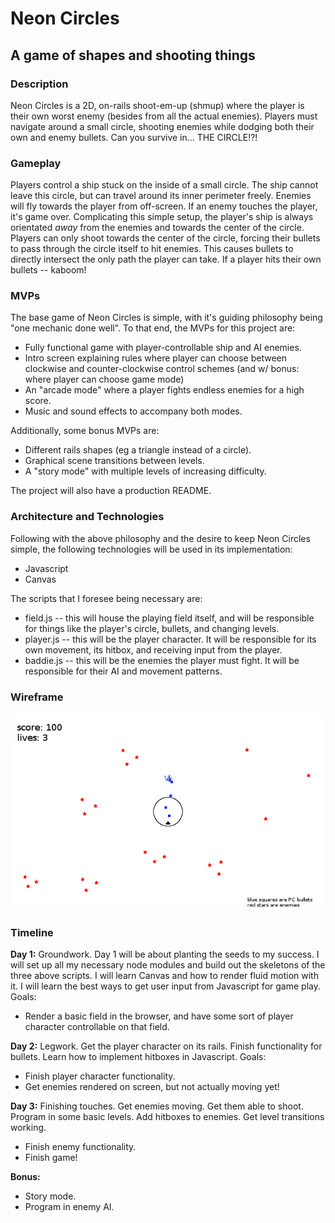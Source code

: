 # Neon Circles
## A game of shapes and shooting things

### Description
Neon Circles is a 2D, on-rails shoot-em-up (shmup) where the player is their own worst enemy (besides from all the actual enemies). Players must navigate around a small circle, shooting enemies while dodging both their own and enemy bullets. Can you survive in... THE CIRCLE!?!

### Gameplay
Players control a ship stuck on the inside of a small circle. The ship cannot leave this circle, but can travel around its inner perimeter freely. Enemies will fly towards the player from off-screen. If an enemy touches the player, it's game over. Complicating this simple setup, the player's ship is always orientated *away* from the enemies and towards the center of the circle. Players can only shoot towards the center of the circle, forcing their bullets to pass through the circle itself to hit enemies. This causes bullets to directly intersect the only path the player can take. If a player hits their own bullets -- kaboom!

### MVPs
The base game of Neon Circles is simple, with it's guiding philosophy being "one mechanic done well". To that end, the MVPs for this project are:
- Fully functional game with player-controllable ship and AI enemies.
- Intro screen explaining rules where player can choose between clockwise and counter-clockwise control schemes (and w/ bonus: where player can choose game mode)
- An "arcade mode" where a player fights endless enemies for a high score.
- Music and sound effects to accompany both modes.

Additionally, some bonus MVPs are:
- Different rails shapes (eg a triangle instead of a circle).
- Graphical scene transitions between levels.
- A "story mode" with multiple levels of increasing difficulty.

The project will also have a production README.

### Architecture and Technologies
Following with the above philosophy and the desire to keep Neon Circles simple, the following technologies will be used in its implementation:
- Javascript
- Canvas

The scripts that I foresee being necessary are:
- field.js -- this will house the playing field itself, and will be responsible for things like the player's circle, bullets, and changing levels.
- player.js -- this will be the player character. It will be responsible for its own movement, its hitbox, and receiving input from the player.
- baddie.js -- this will be the enemies the player must fight. It will be responsible for their AI and movement patterns.

### Wireframe
![wireframes](https://github.com/atomicretro/circles/blob/master/wireframes/gameplay_wireframe.png)

### Timeline
**Day 1:** Groundwork. Day 1 will be about planting the seeds to my success. I will set up all my necessary node modules and build out the skeletons of the three above scripts. I will learn Canvas and how to render fluid motion with it. I will learn the best ways to get user input from Javascript for game play. Goals:
- Render a basic field in the browser, and have some sort of player character controllable on that field.

**Day 2:** Legwork. Get the player character on its rails. Finish functionality for bullets. Learn how to implement hitboxes in Javascript. Goals:
- Finish player character functionality.
- Get enemies rendered on screen, but not actually moving yet!

**Day 3:** Finishing touches. Get enemies moving. Get them able to shoot. Program in some basic levels. Add hitboxes to enemies. Get level transitions working.
- Finish enemy functionality.
- Finish game!

**Bonus:**
- Story mode.
- Program in enemy AI.
